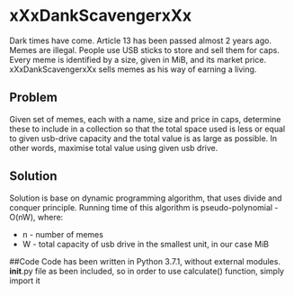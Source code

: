 # xXxDankScavengerxXx
Dark times have come. Article 13 has been passed almost 2 years ago. Memes are illegal. People use USB sticks to store and sell them for caps. Every meme is identified by a size, given in MiB, and its market price. xXxDankScavengerxXx sells memes as his way of earning a living.

## Problem
Given set of memes, each with a name, size and price in caps, determine these to include in a collection so that the total space used is less or equal to given usb-drive capacity and the total value is as large as possible. In other words, maximise total value using given usb drive.

## Solution
Solution is base on dynamic programming algorithm, that uses divide and conquer principle. Running time of this algorithm is pseudo-polynomial - O(nW), where:
- n - number of memes
- W - total capacity of usb drive in the smallest unit, in our case MiB

##Code
Code has been written in Python 3.7.1, without external modules. 
__init__.py file as been included, so in order to use calculate() function, simply import it 


